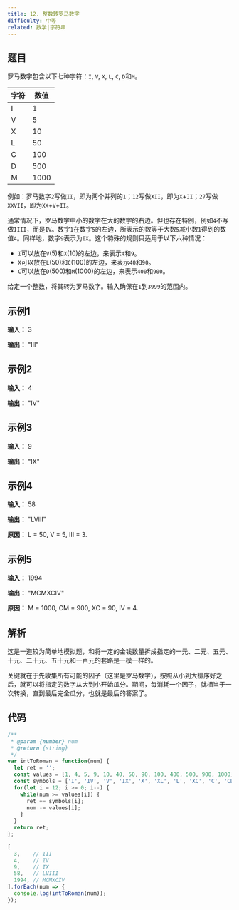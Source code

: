 ```yaml
---
title: 12. 整数转罗马数字
difficulty: 中等
related: 数学|字符串
---
```


## 题目

罗马数字包含以下七种字符：`I`, `V`, `X`, `L`, `C`, `D`和`M`。

|字符|数值|
|---|----|
|I|1|
|V|5|
|X|10|
|L|50|
|C|100|
|D|500|
|M|1000|

例如：罗马数字`2`写做`II`，即为两个并列的`1`；`12`写做`XII`，即为`X`+`II`；`27`写做`XXVII`，即为`XX`+`V`+`II`。

通常情况下，罗马数字中小的数字在大的数字的右边。但也存在特例，例如`4`不写做`IIII`，而是`IV`。数字`1`在数字`5`的左边，所表示的数等于大数`5`减小数`1`得到的数值`4`。同样地，数字`9`表示为`IX`。这个特殊的规则只适用于以下六种情况：

- `I`可以放在`V`(5)和`X`(10)的左边，来表示`4`和`9`。
- `X`可以放在`L`(50)和`C`(100)的左边，来表示`40`和`90`。 
- `C`可以放在`D`(500)和`M`(1000)的左边，来表示`400`和`900`。

给定一个整数，将其转为罗马数字。输入确保在`1`到`3999`的范围内。

## 示例1

**输入：** 3

**输出：** "III"

## 示例2

**输入：** 4

**输出：** "IV"

## 示例3

**输入：** 9

**输出：** "IX"

## 示例4

**输入：** 58

**输出：** "LVIII"

**原因：** L = 50, V = 5, III = 3.

## 示例5

**输入：** 1994

**输出：** "MCMXCIV"

**原因：** M = 1000, CM = 900, XC = 90, IV = 4.

## 解析

这是一道较为简单地模拟题，和将一定的金钱数量拆成指定的一元、二元、五元、十元、二十元、五十元和一百元的套路是一模一样的。

关键就在于先收集所有可能的因子（这里是罗马数字），按照从小到大排序好之后，就可以将指定的数字从大到小开始瓜分。期间，每消耗一个因子，就相当于一次转换，直到最后完全瓜分，也就是最后的答案了。

## 代码

```javascript
/**
 * @param {number} num
 * @return {string}
 */
var intToRoman = function(num) {
  let ret = '';
  const values = [1, 4, 5, 9, 10, 40, 50, 90, 100, 400, 500, 900, 1000];
  const symbols = ['I', 'IV', 'V', 'IX', 'X', 'XL', 'L', 'XC', 'C', 'CD', 'D', 'CM', 'M'];
  for(let i = 12; i >= 0; i--) {
    while(num >= values[i]) {
      ret += symbols[i];
      num -= values[i];
    }
  }
  return ret;
};

[
  3,    // III
  4,    // IV
  9,    // IX
  58,   // LVIII
  1994, // MCMXCIV
].forEach(num => {
  console.log(intToRoman(num));
});
```